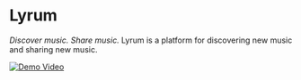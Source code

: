 # Lyrum

*Discover music. Share music.* Lyrum is a platform for discovering new music and sharing new music.

[![Demo Video](https://img.youtube.com/vi/wG-q0WTAf34/0.jpg)](https://www.youtube.com/watch?v=wG-q0WTAf34)
